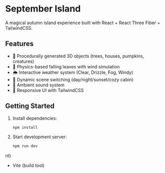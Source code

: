 # September Island

A magical autumn island experience built with React + React Three Fiber + TailwindCSS.

## Features

- 🌳 Procedurally generated 3D objects (trees, houses, pumpkins, creatures)
- 🍂 Physics-based falling leaves with wind simulation
- 🌦️ Interactive weather system (Clear, Drizzle, Fog, Windy)
- 🎨 Dynamic scene switching (day/night/sunset/cozy cabin)
- 🎵 Ambient sound system
- 📱 Responsive UI with TailwindCSS

## Getting Started

1. Install dependencies:
   ```bash
   npm install
   ```

2. Start development server:
   ```bash
   npm run dev
   ```

nt)
- Vite (build tool)

